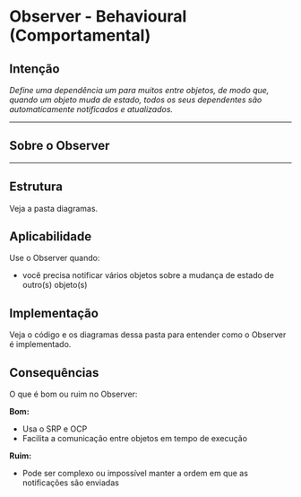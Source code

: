 # Observer - Behavioural (Comportamental)

## Intenção

*Define uma dependência um para muitos entre objetos, de modo que, quando um objeto muda de estado, todos os seus dependentes são automaticamente notificados e atualizados.*

---

## Sobre o Observer

---

## Estrutura

Veja a pasta diagramas.

## Aplicabilidade

Use o Observer quando:

- você precisa notificar vários objetos sobre a mudança de estado de outro(s) objeto(s) 

## Implementação

Veja o código e os diagramas dessa pasta para entender como o Observer é implementado.

## Consequências

O que é bom ou ruim no Observer:

**Bom:**
- Usa o SRP e OCP
- Facilita a comunicação entre objetos em tempo de execução

**Ruim:**
- Pode ser complexo ou impossível manter a ordem em que as notificações são enviadas
